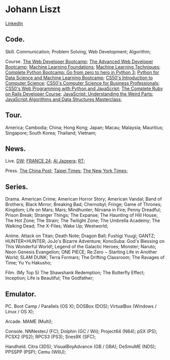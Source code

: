 # Johann Liszt
[LinkedIn](https://www.linkedin.com/in/paint1024/)

## Code.

Skill. Communication; Problem Solving; Web Development; Algorithm;

Course.
 [The Web Developer Bootcamp](https://www.udemy.com/the-web-developer-bootcamp/);
 [The Advanced Web Developer Bootcamp](https://www.udemy.com/the-advanced-web-developer-bootcamp/); 
 [Machine Learning Foundations](https://www.youtube.com/playlist?list=PLXVfgk9fNX2I7tB6oIINGBmW50rrmFTqf);
 [Machine Learning Techniques](https://www.youtube.com/playlist?list=PLXVfgk9fNX2IQOYPmqjqWsNUFl2kpk1U2);
 [Complete Python Bootcamp: Go from zero to hero in Python 3](https://www.udemy.com/complete-python-bootcamp/);
 [Python for Data Science and Machine Learning Bootcamp](https://www.udemy.com/python-for-data-science-and-machine-learning-bootcamp/);
 [CS50's Introduction to Computer Science](https://www.edx.org/course/cs50s-introduction-computer-science-harvardx-cs50x);
 [CS50's Computer Science for Business Professionals](https://www.edx.org/course/cs50s-computer-science-business-harvardx-cs50b);
 [CS50's Web Programming with Python and JavaScript](https://www.edx.org/course/cs50s-web-programming-with-python-and-javascript);
 [The Complete Ruby on Rails Developer Course](https://www.udemy.com/the-complete-ruby-on-rails-developer-course/);
 [JavaScript: Understanding the Weird Parts](https://www.udemy.com/understand-javascript/);
 [JavaScript Algorithms and Data Structures Masterclass](https://www.udemy.com/js-algorithms-and-data-structures-masterclass/);

## Tour.

America; Cambodia; China; Hong Kong; Japan; Macau; Malaysia; Mauritius; Singapore; South Korea; Thailand; Vietnam;

## News.

Live.
 [DW;](https://www.youtube.com/channel/UCknLrEdhRCp1aegoMqRaCZg)
 [FRANCE 24;](https://www.youtube.com/channel/UCQfwfsi5VrQ8yKZ-UWmAEFg) 
 [Al Jazeera;](https://www.youtube.com/channel/UCNye-wNBqNL5ZzHSJj3l8Bg)
 [RT;](https://www.youtube.com/channel/UCpwvZwUam-URkxB7g4USKpg)

Press.
 [The China Post;](https://chinapost.nownews.com)
 [Taipei Times;](http://www.taipeitimes.com)
 [The New York Times;](https://www.nytimes.com)

## Series.

Drama.
 American Crime;
 American Horror Story;
 American Vandal;
 Band of Brothers;
 Black Mirror;
 Breaking Bad;
 Chernobyl;
 Fringe;
 Game of Thrones;
 Kingdom;
 Life on Mars;
 Mars;
 Mindhunter;
 Nirvana in Fire;
 Penny Dreadful;
 Prison Break;
 Stranger Things;
 The Expanse;
 The Haunting of Hill House;
 The Hot Zone;
 The Strain;
 The Twilight Zone;
 The Umbrella Academy;
 The Walking Dead;
 The X-Files;
 Wake Up;
 Westworld;

Anime.
 Attack on Titan;
 Death Note;
 Dragon Ball;
 Fushigi Yuugi;
 GANTZ;
 HUNTER×HUNTER;
 JoJo's Bizarre Adventure;
 KonoSuba: God's Blessing on This Wonderful World!;
 Legend of the Galactic Heroes;
 Monster;
 Naruto;
 Neon Genesis Evangelion;
 ONE PIECE;
 Re:Zero − Starting Life in Another World;
 SLAM DUNK;
 Terra Formars;
 The Drifting Classroom;
 The Ravages of Time;
 Yu Yu Hakusho;

Film. (My Top 5)
 The Shawshank Redemption;
 The Butterfly Effect;
 Inception;
 Life is Beautiful;
 The Godfather;

## Emulator.

PC.
 Boot Camp / Parallels (OS X);
 DOSBox (DOS);
 VirtualBox (Windows / Linux / OS X);
 
Arcade.
 MAME (Multi);
 
Console.
 NNNesterJ (FC);
 Dolphin (GC / Wii);
 Project64 (N64);
 pSX (PS);
 PCSX2 (PS2);
 RPCS3 (PS3);
 Snes9X (SFC);
 
Handheld.
 Citra (3DS);
 VisualBoyAdvance (GB / GBA);
 DeSmuME (NDS);
 PPSSPP (PSP);
 Cemu (WIIU);
